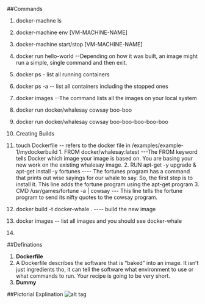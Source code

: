 ##Commands
1. docker-machne ls
2. docker-machine env [VM-MACHINE-NAME]
3. docker-machine start/stop [VM-MACHINE-NAME]
4. docker run hello-world --Depending on how it was built, an image might run a simple, single command and then exit.
5. docker ps - list all running containers
6. docker ps -a -- list all containers including the stopped ones
7. docker images --The command lists all the images on your local system
8. docker run docker/whalesay cowsay boo-boo
9. docker run docker/whalesay cowsay boo-boo-boo-boo-boo
10. Creating Builds
  1. touch Dockerfile -- refers to the docker file in /examples/example-1/mydockerbuild
    1. FROM docker/whalesay:latest ---The FROM keyword tells Docker which image your image is based on. You are basing your new work on the existing whalesay image.
    2. RUN apt-get -y upgrade & apt-get install -y fortunes ---- The fortunes program has a command that prints out wise sayings for our whale to say. So, the first step is to install it. This line adds the fortune program using the apt-get program
    3. CMD /usr/games/fortune -a | cowsay --- This line tells the fortune program to send its nifty quotes to the cowsay program.
  2. docker build -t docker-whale . ---- build the new image
  3. docker images -- list all images and you should see docker-whale
  
11. 



##Definations
1. <b>Dockerfile</b>
  1. A Dockerfile describes the software that is “baked” into an image. It isn’t just ingredients tho, it can tell the software what    environment to use or what commands to run. Your recipe is going to be very short. 
2. <b>Dummy</b>

##Pictorial Explination
![alt tag](https://docs.docker.com/tutimg/container_explainer.png)

